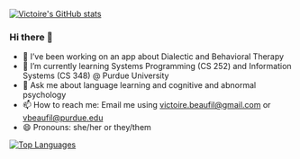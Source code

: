[![Victoire's GitHub stats](https://github-readme-stats.vercel.app/api?username=victoirebeaufils&theme=radical&show_icons=true)](https://github.com/anuraghazra/github-readme-stats)

### Hi there 👋

- 🔭 I’ve been working on an app about Dialectic and Behavioral Therapy
- 🌱 I’m currently learning Systems Programming (CS 252) and Information Systems (CS 348) @ Purdue University
- 💬 Ask me about language learning and cognitive and abnormal psychology
- 📫 How to reach me: Email me using victoire.beaufil@gmail.com or vbeaufil@purdue.edu
- 😄 Pronouns: she/her or they/them


[![Top Languages](https://github-readme-stats.vercel.app/api/top-langs/?username=victoirebeaufils&theme=radical&layout=compact)](https://github.com/anuraghazra/github-readme-stats)
